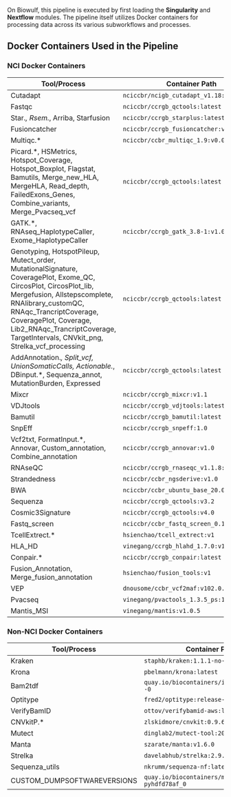 On Biowulf, this pipeline is executed by first loading the **Singularity** and **Nextflow** modules. The pipeline itself utilizes Docker containers for processing data across its various subworkflows and processes.

## Docker Containers Used in the Pipeline

### NCI Docker Containers

| **Tool/Process**                                                                                                                                                                                                                                                                                         | **Container Path**                        |
| -------------------------------------------------------------------------------------------------------------------------------------------------------------------------------------------------------------------------------------------------------------------------------------------------------- | ----------------------------------------- |
| Cutadapt                                                                                                                                                                                                                                                                                                 | `nciccbr/ncigb_cutadapt_v1.18:latest`     |
| Fastqc                                                                                                                                                                                                                                                                                                   | `nciccbr/ccrgb_qctools:latest`            |
| Star._, Rsem._, Arriba, Starfusion                                                                                                                                                                                                                                                                       | `nciccbr/ccrgb_starplus:latest`           |
| Fusioncatcher                                                                                                                                                                                                                                                                                            | `nciccbr/ccrgb_fusioncatcher:v2.0`        |
| Multiqc.\*                                                                                                                                                                                                                                                                                               | `nciccbr/ccbr_multiqc_1.9:v0.0.1`         |
| Picard.\*, HSMetrics, Hotspot_Coverage, Hotspot_Boxplot, Flagstat, Bamutils, Merge_new_HLA, MergeHLA, Read_depth, FailedExons_Genes, Combine_variants, Merge_Pvacseq_vcf                                                                                                                                 | `nciccbr/ccrgb_qctools:latest`            |
| GATK.\*, RNAseq_HaplotypeCaller, Exome_HaplotypeCaller                                                                                                                                                                                                                                                   | `nciccbr/ccrgb_gatk_3.8-1:v1.0`           |
| Genotyping, HotspotPileup, Mutect_order, MutationalSignature, CoveragePlot, Exome_QC, CircosPlot, CircosPlot_lib, Mergefusion, Allstepscomplete, RNAlibrary_customQC, RNAqc_TrancriptCoverage, CoveragePlot, Coverage, Lib2_RNAqc_TrancriptCoverage, TargetIntervals, CNVkit_png, Strelka_vcf_processing | `nciccbr/ccrgb_qctools:latest`            |
| AddAnnotation._, Split_vcf, UnionSomaticCalls, Actionable._, DBinput.\*, Sequenza_annot, MutationBurden, Expressed                                                                                                                                                                                       | `nciccbr/ccrgb_qctools:latest`            |
| Mixcr                                                                                                                                                                                                                                                                                                    | `nciccbr/ccrgb_mixcr:v1.1`                |
| VDJtools                                                                                                                                                                                                                                                                                                 | `nciccbr/ccrgb_vdjtools:latest`           |
| Bamutil                                                                                                                                                                                                                                                                                                  | `nciccbr/ccrgb_bamutil:latest`            |
| SnpEff                                                                                                                                                                                                                                                                                                   | `nciccbr/ccrgb_snpeff:1.0`                |
| Vcf2txt, FormatInput.\*, Annovar, Custom_annotation, Combine_annotation                                                                                                                                                                                                                                  | `nciccbr/ccrgb_annovar:v1.0`              |
| RNAseQC                                                                                                                                                                                                                                                                                                  | `nciccbr/ccrgb_rnaseqc_v1.1.8:latest`     |
| Strandedness                                                                                                                                                                                                                                                                                             | `nciccbr/ccbr_ngsderive:v1.0`             |
| BWA                                                                                                                                                                                                                                                                                                      | `nciccbr/ccbr_ubuntu_base_20.04:v2.0`     |
| Sequenza                                                                                                                                                                                                                                                                                                 | `nciccbr/ccrgb_qctools:v3.2`              |
| Cosmic3Signature                                                                                                                                                                                                                                                                                         | `nciccbr/ccrgb_qctools:v4.0`              |
| Fastq_screen                                                                                                                                                                                                                                                                                             | `nciccbr/ccbr_fastq_screen_0.14.1:latest` |
| TcellExtrect.\*                                                                                                                                                                                                                                                                                          | `hsienchao/tcell_extrect:v1`              |
| HLA_HD                                                                                                                                                                                                                                                                                                   | `vinegang/ccrgb_hlahd_1.7.0:v1.0`         |
| Conpair.\*                                                                                                                                                                                                                                                                                               | `nciccbr/ccrgb_conpair:latest`            |
| Fusion_Annotation, Merge_fusion_annotation                                                                                                                                                                                                                                                               | `hsienchao/fusion_tools:v1`               |
| VEP                                                                                                                                                                                                                                                                                                      | `dnousome/ccbr_vcf2maf:v102.0.0`          |
| Pvacseq                                                                                                                                                                                                                                                                                                  | `vinegang/pvactools_1.3.5_ps:1.0`         |
| Mantis_MSI                                                                                                                                                                                                                                                                                               | `vinegang/mantis:v1.0.5`                  |

### Non-NCI Docker Containers

| **Tool/Process**            | **Container Path**                                 |
| --------------------------- | -------------------------------------------------- |
| Kraken                      | `staphb/kraken:1.1.1-no-db`                        |
| Krona                       | `pbelmann/krona:latest`                            |
| Bam2tdf                     | `quay.io/biocontainers/igvtools:2.3.93--0`         |
| Optitype                    | `fred2/optitype:release-v1.3.1`                    |
| VerifyBamID                 | `ottov/verifybamid-aws:latest`                     |
| CNVkitP.\*                  | `zlskidmore/cnvkit:0.9.6`                          |
| Mutect                      | `dinglab2/mutect-tool:20190313`                    |
| Manta                       | `szarate/manta:v1.6.0`                             |
| Strelka                     | `davelabhub/strelka:2.9.10--0`                     |
| Sequenza_utils              | `nkrumm/sequenza-nf:latest`                        |
| CUSTOM_DUMPSOFTWAREVERSIONS | `quay.io/biocontainers/multiqc:1.11--pyhdfd78af_0` |
